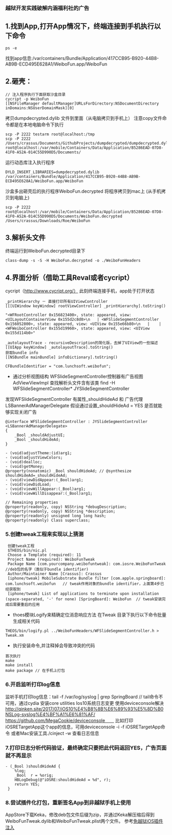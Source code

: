 ### 越狱开发实践破解内涵福利社的广告
## 1.找到App,打开App情况下，终端连接到手机执行以下命令
```
ps -e 
```
找到app信息:/var/containers/Bundle/Application/417CCB95-B920-44B8-AB9B-ECD495E628A1/WeiboFun.app/WeiboFun


## 2.砸壳：
```
// 注入程序执行下面获取沙盒目录
cycript -p WeiboFun 
[[NSFileManager defaultManager]URLsForDirectory:NSDocumentDirectory inDomains:NSUserDomainMask][0]
```
拷贝dumpdecrypted.dylib 文件到里面（从电脑拷贝到手机上）
注意copy文件命令都是在本地电脑命令下执行
```
scp -P 2222 testarm root@localhost:/tmp
scp -P 2222 /Users/crassus/Documents/GithubProjects/dumpdecrypted/dumpdecrypted.dylib root@localhost:/var/mobile/Containers/Data/Application/B5286EAD-07D8-41F0-A52A-014C55D990D5/Documents/
```

运行动态库注入执行程序
```
DYLD_INSERT_LIBRARIES=dumpdecrypted.dylib /var/containers/Bundle/Application/417CCB95-B920-44B8-AB9B-ECD495E628A1/WeiboFun.app/WeiboFun
```

 沙盒多出砸壳后的执行程序WeiboFun.decrypted
将程序拷贝到mac上 (从手机拷贝到电脑上)
```
scp -P 2222 root@localhost:/var/mobile/Containers/Data/Application/B5286EAD-07D8-41F0-A52A-014C55D990D5/Documents/WeiboFun.decrypted /Users/crassus/Downloads/Roe/WeiboFun
```

## 3.解析头文件
终端运行到WeiboFun.decrypted目录下
```
class-dump -s -S -H WeiboFun.decrypted -o ./WeiboFunHeaders
```

## 4.界面分析（借助工具Reval或者cycript）
cycript（http://www.cycript.org/）
此刻终端连接手机，app处于打开状态
```
_printHierarchy － 直接打印所有UIViewController
[[[UIWindow keyWindow] rootViewController] _printHierarchy].toString()

"<WFRootController 0x156823400>, state: appeared, view: <UILayoutContainerView 0x155d2c8d0>\n   | <WFSlideSegmentController 0x156052800>, state: appeared, view: <UIView 0x155e66b80>\n   |    | <WFWeiboController 0x155d19960>, state: appeared, view: <UIView 0x155d114b0>"

_autolayoutTrace - recursiveDescription的简化版，去掉了UIView的一些描述
[[UIApp keyWindow] _autolayoutTrace].toString()
获取bundle info
[[NSBundle mainBundle] infoDictionary].toString()

CFBundleIdentifier = "com.lunchsoft.weibofun";

```
- 通过分析视图结构 WFSlideSegmentController控制器有广告视图AdViewViewImpl
查找解析头文件含有该类
find -H WFSlideSegmentController*
JYSlideSegmentController

发现WFSlideSegmentController 有属性_shouldHideAd 和 广告代理 LSBannerAdManagerDelegate
假设通过设置_shouldHideAd = YES 是否就能够实现关闭广告
```
@interface WFSlideSegmentController : JYSlideSegmentController <LSBannerAdManagerDelegate>
{
    _Bool _shouldAdjustUI;
    _Bool _shouldHideAd;
}

- (void)adjustTheme:(id)arg1;
- (void)adjustViewColors;
- (void)dealloc;
- (void)getMoney;
@property(nonatomic) _Bool shouldHideAd; // @synthesize shouldHideAd=_shouldHideAd;
- (void)viewDidAppear:(_Bool)arg1;
- (void)viewDidLoad;
- (void)viewWillAppear:(_Bool)arg1;
- (void)viewWillDisappear:(_Bool)arg1;

// Remaining properties
@property(readonly, copy) NSString *debugDescription;
@property(readonly, copy) NSString *description;
@property(readonly) unsigned long long hash;
@property(readonly) Class superclass;
```

### 5.创建tweak工程来实现以上猜测
```
 创建tweak工程
 $THEOS/bin/nic.pl
 Choose a Template (required): 11
 Project Name (required): WeiboFunTweak
 Package Name [com.yourcompany.weibofuntweak]: com.iosre.WeiboFunTweak    //deb包的名字（类似于bundle identifier)
 Author/Maintainer Name [Crassus]: Crassus
 [iphone/tweak] MobileSubstrate Bundle filter [com.apple.springboard]: com.lunchsoft.weibofun   // tweak作用对象的bundle identifier，上面第4步已经获取到 
 [iphone/tweak] List of applications to terminate upon installation (space-separated, '-' for none) [SpringBoard]: WeiboFun  // tweak安装完成后需要重启的应用
```

- thoes模块Logify来精确定位消息响应方法
在Tweak 目录下执行以下命令批量生成相关代码
```
THEOS/bin/logify.pl ../WeiboFunHeaders/WFSlideSegmentController.h > Tweak.xm
```
- 执行安装命令,并注释掉会导致冲突的代码
```
首次执行
make
make install
make package // 在手机上打包
```

### 6.开启监听打印log信息
监听手机打印log信息：tail -f /var/log/syslog | grep SpringBoard  // tail命令不可用，通过cydia 安装core utilities
Ios10系统日志变更
使用deviceconsole解决
	http://qinken.site/2017/07/iOS10%E4%B8%8B%E6%89%93%E5%8D%B0NSLog-syslog%E4%BF%A1%E6%81%AF/
https://github.com/MegaCookie/deviceconsole  
比如打印iOSRETargetApp这个app的信息，可用deviceconsole -i -f iOSRETargetApp命令
或者Mac安装工具./cinject -w 查看日志信息

### 7.打印日志分析代码验证，最终确定只要把此代码返回YES，广告页面就不再显示

```
- (_Bool )shouldHideAd { 
	%log; 
	_Bool  r = %orig; 
	HBLogDebug(@"iOSRE:shouldHideAd = %d", r); 
	return YES; 
 }
```

### 8.尝试插件化打包，重新签名App到非越狱手机上使用
AppStore下载Keka，修改deb包文件后缀为zip，并通过Keka解压缩后得到WeiboFunTweak.dylib和WeiboFunTweak.plist两个文件。
参考[免越狱iOS插件注入](https://www.jianshu.com/p/8236249edd35)
            


